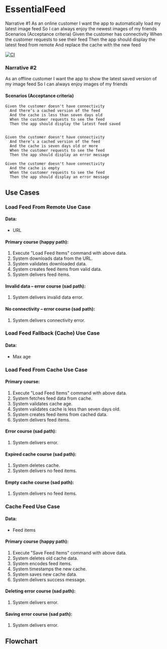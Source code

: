 # EssentialFeed

Narrative #1
As an online customer
I want the app to automatically load my latest image feed
So I can always enjoy the newest images of my friends
Scenarios (Acceptance criteria)
Given the customer has connectivity
 When the customer requests to see their feed
 Then the app should display the latest feed from remote
  And replace the cache with the new feed

[![CI](https://github.com/Aj281193/EssentialFeed/actions/workflows/CI.yml/badge.svg)](https://github.com/Aj281193/EssentialFeed/actions/workflows/CI.yml)

 ### Narrative #2

As an offline customer
I want the app to show the latest saved version of my image feed
So I can always enjoy images of my friends


#### Scenarios (Acceptance criteria)

```
Given the customer doesn't have connectivity
  And there’s a cached version of the feed
  And the cache is less than seven days old
  When the customer requests to see the feed
  Then the app should display the latest feed saved
 
 
Given the customer doesn't have connectivity
  And there’s a cached version of the feed
  And the cache is seven days old or more
  When the customer requests to see the feed
  Then the app should display an error message
  
Given the customer doesn't have connectivity
  And the cache is empty
  When the customer requests to see the feed
  Then the app should display an error message
```

## Use Cases

### Load Feed From Remote Use Case

#### Data:
- URL
#### Primary course (happy path):
1. Execute "Load Feed Items" command with above data.
2. System downloads data from the URL.
3. System validates downloaded data.
4. System creates feed items from valid data.
5. System delivers feed items.

#### Invalid data – error course (sad path):
1. System delivers invalid data error.

#### No connectivity – error course (sad path):
1. System delivers connectivity error.

### Load Feed Fallback (Cache) Use Case

#### Data:
- Max age
### Load Feed From Cache Use Case

#### Primary course:
1. Execute "Load Feed Items" command with above data.
2. System fetches feed data from cache.
3. System validates cache age.
3. System validates cache is less than seven days old.
4. System creates feed items from cached data.
5. System delivers feed items.

#### Error course (sad path):
1. System delivers error.

#### Expired cache course (sad path): 
1. System deletes cache.
2. System delivers no feed items.

#### Empty cache course (sad path): 
1. System delivers no feed items.


### Cache Feed Use Case

#### Data:
- Feed items

#### Primary course (happy path):
1. Execute "Save Feed Items" command with above data.
2. System deletes old cache data.
3. System encodes feed items.
4. System timestamps the new cache.
5. System saves new cache data.
6. System delivers success message.

#### Deleting error course (sad path):
1. System delivers error.

#### Saving error course (sad path):
1. System delivers error.


## Flowchart
